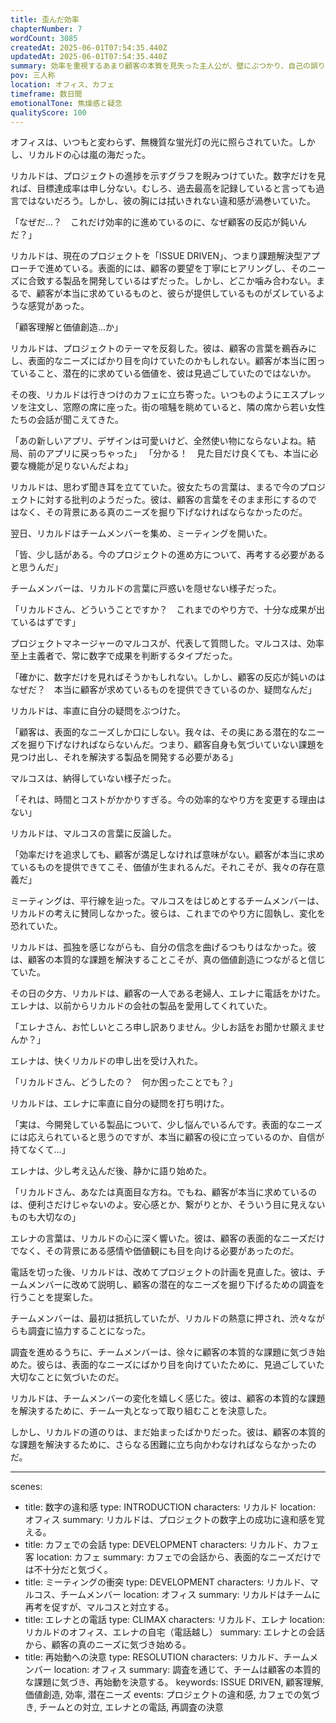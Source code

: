 ```yaml
---
title: 歪んだ効率
chapterNumber: 7
wordCount: 3085
createdAt: 2025-06-01T07:54:35.440Z
updatedAt: 2025-06-01T07:54:35.440Z
summary: 効率を重視するあまり顧客の本質を見失った主人公が、壁にぶつかり、自己の誤りに気づき始める。
pov: 三人称
location: オフィス、カフェ
timeframe: 数日間
emotionalTone: 焦燥感と疑念
qualityScore: 100
---
```


オフィスは、いつもと変わらず、無機質な蛍光灯の光に照らされていた。しかし、リカルドの心は嵐の海だった。

リカルドは、プロジェクトの進捗を示すグラフを睨みつけていた。数字だけを見れば、目標達成率は申し分ない。むしろ、過去最高を記録していると言っても過言ではないだろう。しかし、彼の胸には拭いきれない違和感が渦巻いていた。

「なぜだ…？　これだけ効率的に進めているのに、なぜ顧客の反応が鈍いんだ？」

リカルドは、現在のプロジェクトを「ISSUE DRIVEN」、つまり課題解決型アプローチで進めている。表面的には、顧客の要望を丁寧にヒアリングし、そのニーズに合致する製品を開発しているはずだった。しかし、どこか噛み合わない。まるで、顧客が本当に求めているものと、彼らが提供しているものがズレているような感覚があった。

「顧客理解と価値創造…か」

リカルドは、プロジェクトのテーマを反芻した。彼は、顧客の言葉を鵜呑みにし、表面的なニーズにばかり目を向けていたのかもしれない。顧客が本当に困っていること、潜在的に求めている価値を、彼は見過ごしていたのではないか。

その夜、リカルドは行きつけのカフェに立ち寄った。いつものようにエスプレッソを注文し、窓際の席に座った。街の喧騒を眺めていると、隣の席から若い女性たちの会話が聞こえてきた。

「あの新しいアプリ、デザインは可愛いけど、全然使い物にならないよね。結局、前のアプリに戻っちゃった」
「分かる！　見た目だけ良くても、本当に必要な機能が足りないんだよね」

リカルドは、思わず聞き耳を立てていた。彼女たちの言葉は、まるで今のプロジェクトに対する批判のようだった。彼は、顧客の言葉をそのまま形にするのではなく、その背景にある真のニーズを掘り下げなければならなかったのだ。

翌日、リカルドはチームメンバーを集め、ミーティングを開いた。

「皆、少し話がある。今のプロジェクトの進め方について、再考する必要があると思うんだ」

チームメンバーは、リカルドの言葉に戸惑いを隠せない様子だった。

「リカルドさん、どういうことですか？　これまでのやり方で、十分な成果が出ているはずです」

プロジェクトマネージャーのマルコスが、代表して質問した。マルコスは、効率至上主義者で、常に数字で成果を判断するタイプだった。

「確かに、数字だけを見ればそうかもしれない。しかし、顧客の反応が鈍いのはなぜだ？　本当に顧客が求めているものを提供できているのか、疑問なんだ」

リカルドは、率直に自分の疑問をぶつけた。

「顧客は、表面的なニーズしか口にしない。我々は、その奥にある潜在的なニーズを掘り下げなければならないんだ。つまり、顧客自身も気づいていない課題を見つけ出し、それを解決する製品を開発する必要がある」

マルコスは、納得していない様子だった。

「それは、時間とコストがかかりすぎる。今の効率的なやり方を変更する理由はない」

リカルドは、マルコスの言葉に反論した。

「効率だけを追求しても、顧客が満足しなければ意味がない。顧客が本当に求めているものを提供できてこそ、価値が生まれるんだ。それこそが、我々の存在意義だ」

ミーティングは、平行線を辿った。マルコスをはじめとするチームメンバーは、リカルドの考えに賛同しなかった。彼らは、これまでのやり方に固執し、変化を恐れていた。

リカルドは、孤独を感じながらも、自分の信念を曲げるつもりはなかった。彼は、顧客の本質的な課題を解決することこそが、真の価値創造につながると信じていた。

その日の夕方、リカルドは、顧客の一人である老婦人、エレナに電話をかけた。エレナは、以前からリカルドの会社の製品を愛用してくれていた。

「エレナさん、お忙しいところ申し訳ありません。少しお話をお聞かせ願えませんか？」

エレナは、快くリカルドの申し出を受け入れた。

「リカルドさん、どうしたの？　何か困ったことでも？」

リカルドは、エレナに率直に自分の疑問を打ち明けた。

「実は、今開発している製品について、少し悩んでいるんです。表面的なニーズには応えられていると思うのですが、本当に顧客の役に立っているのか、自信が持てなくて…」

エレナは、少し考え込んだ後、静かに語り始めた。

「リカルドさん、あなたは真面目な方ね。でもね、顧客が本当に求めているのは、便利さだけじゃないのよ。安心感とか、繋がりとか、そういう目に見えないものも大切なの」

エレナの言葉は、リカルドの心に深く響いた。彼は、顧客の表面的なニーズだけでなく、その背景にある感情や価値観にも目を向ける必要があったのだ。

電話を切った後、リカルドは、改めてプロジェクトの計画を見直した。彼は、チームメンバーに改めて説明し、顧客の潜在的なニーズを掘り下げるための調査を行うことを提案した。

チームメンバーは、最初は抵抗していたが、リカルドの熱意に押され、渋々ながらも調査に協力することになった。

調査を進めるうちに、チームメンバーは、徐々に顧客の本質的な課題に気づき始めた。彼らは、表面的なニーズにばかり目を向けていたために、見過ごしていた大切なことに気づいたのだ。

リカルドは、チームメンバーの変化を嬉しく感じた。彼は、顧客の本質的な課題を解決するために、チーム一丸となって取り組むことを決意した。

しかし、リカルドの道のりは、まだ始まったばかりだった。彼は、顧客の本質的な課題を解決するために、さらなる困難に立ち向かわなければならなかったのだ。

---
scenes:
  - title: 数字の違和感
    type: INTRODUCTION
    characters: リカルド
    location: オフィス
    summary: リカルドは、プロジェクトの数字上の成功に違和感を覚える。
  - title: カフェでの会話
    type: DEVELOPMENT
    characters: リカルド、カフェ客
    location: カフェ
    summary: カフェでの会話から、表面的なニーズだけでは不十分だと気づく。
  - title: ミーティングの衝突
    type: DEVELOPMENT
    characters: リカルド、マルコス、チームメンバー
    location: オフィス
    summary: リカルドはチームに再考を促すが、マルコスと対立する。
  - title: エレナとの電話
    type: CLIMAX
    characters: リカルド、エレナ
    location: リカルドのオフィス、エレナの自宅（電話越し）
    summary: エレナとの会話から、顧客の真のニーズに気づき始める。
  - title: 再始動への決意
    type: RESOLUTION
    characters: リカルド、チームメンバー
    location: オフィス
    summary: 調査を通じて、チームは顧客の本質的な課題に気づき、再始動を決意する。
keywords: ISSUE DRIVEN, 顧客理解, 価値創造, 効率, 潜在ニーズ
events: プロジェクトの違和感, カフェでの気づき, チームとの対立, エレナとの電話, 再調査の決意